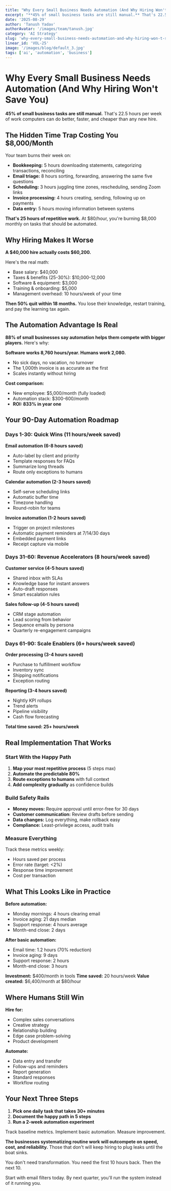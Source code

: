 ```yaml
---
title: "Why Every Small Business Needs Automation (And Why Hiring Won't Save You)"
excerpt: "**45% of small business tasks are still manual.** That's 22.5 hours per week of work computers can do better, faster, and cheaper than any new hire."
date: '2025-08-29'
author: 'Tanush Yadav'
authorAvatar: '/images/team/tanush.jpg'
category: 'AI Strategy'
slug: 'why-every-small-business-needs-automation-and-why-hiring-won-t-save-you'
linear_id: 'VOL-25'
image: '/images/blog/default_3.jpg'
tags: ['ai', 'automation', 'business']
---
```


# Why Every Small Business Needs Automation (And Why Hiring Won't Save You)

**45% of small business tasks are still manual.** That's 22.5 hours per week of work computers can do better, faster, and cheaper than any new hire.

## The Hidden Time Trap Costing You $8,000/Month

Your team burns their week on:

- **Bookkeeping:** 5 hours downloading statements, categorizing transactions, reconciling
- **Email triage:** 8 hours sorting, forwarding, answering the same five questions
- **Scheduling:** 3 hours juggling time zones, rescheduling, sending Zoom links
- **Invoice processing:** 4 hours creating, sending, following up on payments
- **Data entry:** 5 hours moving information between systems

**That's 25 hours of repetitive work.** At $80/hour, you're burning $8,000 monthly on tasks that should be automated.

## Why Hiring Makes It Worse

**A $40,000 hire actually costs $60,200.**

Here's the real math:

- Base salary: $40,000
- Taxes & benefits (25-30%): $10,000-12,000
- Software & equipment: $3,000
- Training & onboarding: $5,000
- Management overhead: 10 hours/week of your time

**Then 50% quit within 18 months.** You lose their knowledge, restart training, and pay the learning tax again.

## The Automation Advantage Is Real

**88% of small businesses say automation helps them compete with bigger players.** Here's why:

**Software works 8,760 hours/year. Humans work 2,080.**

- No sick days, no vacation, no turnover
- The 1,000th invoice is as accurate as the first
- Scales instantly without hiring

**Cost comparison:**

- New employee: $5,000/month (fully loaded)
- Automation stack: $300-600/month
- **ROI: 833% in year one**

## Your 90-Day Automation Roadmap

### Days 1-30: Quick Wins (11 hours/week saved)

**Email automation (6-8 hours saved)**

- Auto-label by client and priority
- Template responses for FAQs
- Summarize long threads
- Route only exceptions to humans

**Calendar automation (2-3 hours saved)**

- Self-serve scheduling links
- Automatic buffer time
- Timezone handling
- Round-robin for teams

**Invoice automation (1-2 hours saved)**

- Trigger on project milestones
- Automatic payment reminders at 7/14/30 days
- Embedded payment links
- Receipt capture via mobile

### Days 31-60: Revenue Accelerators (8 hours/week saved)

**Customer service (4-5 hours saved)**

- Shared inbox with SLAs
- Knowledge base for instant answers
- Auto-draft responses
- Smart escalation rules

**Sales follow-up (4-5 hours saved)**

- CRM stage automation
- Lead scoring from behavior
- Sequence emails by persona
- Quarterly re-engagement campaigns

### Days 61-90: Scale Enablers (6+ hours/week saved)

**Order processing (3-4 hours saved)**

- Purchase to fulfillment workflow
- Inventory sync
- Shipping notifications
- Exception routing

**Reporting (3-4 hours saved)**

- Nightly KPI rollups
- Trend alerts
- Pipeline visibility
- Cash flow forecasting

**Total time saved: 25+ hours/week**

## Real Implementation That Works

### Start With the Happy Path

1. **Map your most repetitive process** (5 steps max)
2. **Automate the predictable 80%**
3. **Route exceptions to humans** with full context
4. **Add complexity gradually** as confidence builds

### Build Safety Rails

- **Money moves:** Require approval until error-free for 30 days
- **Customer communication:** Review drafts before sending
- **Data changes:** Log everything, make rollback easy
- **Compliance:** Least-privilege access, audit trails

### Measure Everything

Track these metrics weekly:

- Hours saved per process
- Error rate (target: <2%)
- Response time improvement
- Cost per transaction

## What This Looks Like in Practice

**Before automation:**

- Monday mornings: 4 hours clearing email
- Invoice aging: 21 days median
- Support response: 4 hours average
- Month-end close: 2 days

**After basic automation:**

- Email time: 1.2 hours (70% reduction)
- Invoice aging: 9 days
- Support response: 2 hours
- Month-end close: 3 hours

**Investment:** $400/month in tools
**Time saved:** 20 hours/week
**Value created:** $6,400/month at $80/hour

## Where Humans Still Win

**Hire for:**

- Complex sales conversations
- Creative strategy
- Relationship building
- Edge case problem-solving
- Product development

**Automate:**

- Data entry and transfer
- Follow-ups and reminders
- Report generation
- Standard responses
- Workflow routing

## Your Next Three Steps

1. **Pick one daily task that takes 30+ minutes**
2. **Document the happy path in 5 steps**
3. **Run a 2-week automation experiment**

Track baseline metrics. Implement basic automation. Measure improvement.

**The businesses systematizing routine work will outcompete on speed, cost, and reliability.** Those that don't will keep hiring to plug leaks until the boat sinks.

You don't need transformation. You need the first 10 hours back. Then the next 10.

Start with email filters today. By next quarter, you'll run the system instead of it running you.
